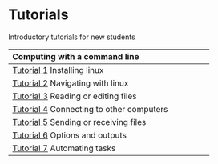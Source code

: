 # Tutorials
Introductory tutorials for new students 

|Computing with a command line <img width=128/>|                                                   
| ---- |  
| [Tutorial 1](https://github.com/bmd-lab/tutorials/wiki/tutorial-1) Installing linux | 
| [Tutorial 2](https://github.com/bmd-lab/tutorials/wiki/tutorial-2) Navigating with linux | 
| [Tutorial 3](https://github.com/bmd-lab/tutorials/wiki/tutorial-3) Reading or editing files | 
| [Tutorial 4](https://github.com/bmd-lab/tutorials/wiki/tutorial-4) Connecting to other computers |
| [Tutorial 5](https://github.com/bmd-lab/tutorials/wiki/tutorial-5) Sending or receiving files | 
| [Tutorial 6](https://github.com/bmd-lab/tutorials/wiki/tutorial-6) Options and outputs |
| [Tutorial 7](https://github.com/bmd-lab/tutorials/wiki/tutorial-7) Automating tasks |
